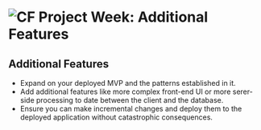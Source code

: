 # ![CF](http://i.imgur.com/7v5ASc8.png) Project Week: Additional Features


## Additional Features
* Expand on your deployed MVP and the patterns established in it.
* Add additional features like more complex front-end UI or more serer-side
  processing to date between the client and the database.
* Ensure you can make incremental changes and deploy them to the deployed
  application without catastrophic consequences.
